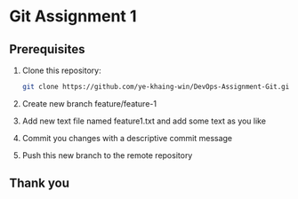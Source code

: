 # Git Assignment 1

## Prerequisites
1. Clone this repository:

   ```bash
   git clone https://github.com/ye-khaing-win/DevOps-Assignment-Git.git

2. Create new branch feature/feature-1
3. Add new text file named feature1.txt and add some text as you like
4. Commit you changes with a descriptive commit message
4. Push this new branch to the remote repository

## Thank you
